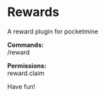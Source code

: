 # Rewards
A reward plugin for pocketmine

<b>Commands:</b>
<br>/reward

<b>Permissions:</b>
<br>reward.claim

Have fun!
